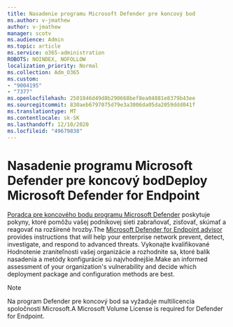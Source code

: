 ```yaml
---
title: Nasadenie programu Microsoft Defender pre koncový bod
ms.author: v-jmathew
author: v-jmathew
manager: scotv
ms.audience: Admin
ms.topic: article
ms.service: o365-administration
ROBOTS: NOINDEX, NOFOLLOW
localization_priority: Normal
ms.collection: Adm_O365
ms.custom:
- "9004195"
- "7377"
ms.openlocfilehash: 2501046d49d8b290668bef8ea04881e8379b43ee
ms.sourcegitcommit: 830aeb6797075d79e3a3006da05da2059ddd041f
ms.translationtype: MT
ms.contentlocale: sk-SK
ms.lasthandoff: 12/10/2020
ms.locfileid: "49679838"
---
```

# <a name="deploy-microsoft-defender-for-endpoint"></a><span data-ttu-id="385a9-102">Nasadenie programu Microsoft Defender pre koncový bod</span><span class="sxs-lookup"><span data-stu-id="385a9-102">Deploy Microsoft Defender for Endpoint</span></span>

<span data-ttu-id="385a9-103">[Poradca pre koncového bodu programu Microsoft Defender](https://go.microsoft.com/fwlink/?linkid=2146241) poskytuje pokyny, ktoré pomôžu vašej podnikovej sieti zabraňovať, zisťovať, skúmať a reagovať na rozšírené hrozby.</span><span class="sxs-lookup"><span data-stu-id="385a9-103">The [Microsoft Defender for Endpoint advisor](https://go.microsoft.com/fwlink/?linkid=2146241) provides instructions that will help your enterprise network prevent, detect, investigate, and respond to advanced threats.</span></span> <span data-ttu-id="385a9-104">Vykonajte kvalifikované Hodnotenie zraniteľnosti vašej organizácie a rozhodnite sa, ktoré balík nasadenia a metódy konfigurácie sú najvhodnejšie.</span><span class="sxs-lookup"><span data-stu-id="385a9-104">Make an informed assessment of your organization's vulnerability and decide which deployment package and configuration methods are best.</span></span>

> [!NOTE]
> <span data-ttu-id="385a9-105">Na program Defender pre koncový bod sa vyžaduje multilicencia spoločnosti Microsoft.</span><span class="sxs-lookup"><span data-stu-id="385a9-105">A Microsoft Volume License is required for Defender for Endpoint.</span></span>
